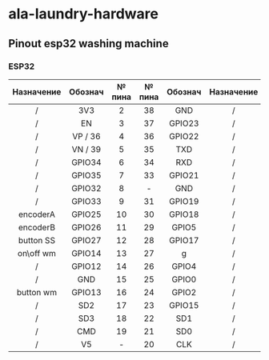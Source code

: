 # ala-laundry-hardware
## Pinout esp32 washing machine
### ESP32
**Назначение**|**Обознач**|**№ пина**|**№ пина**|**Обознач**|**Назначение**
:-----:|:-----:|:-----:|:-----:|:-----:|:-----:
/|3V3|2|38|GND|/
/|EN|3|37|GPIO23|/
/|VP / 36|4|36|GPIO22|/
/|VN / 39|5|35|TXD|/
/|GPIO34|6|34|RXD|/
/|GPIO35|7|33|GPIO21|/
/|GPIO32|8|-|GND|/
/|GPIO33|9|31|GPIO19|/
encoderA|GPIO25|10|30|GPIO18|/
encoderB|GPIO26|11|29|GPIO5|/
button SS|GPIO27|12|28|GPIO17|/
on\off wm|GPIO14|13|27|g|/
/|GPIO12|14|26|GPIO4|/
/|GND|15|25|GPIO0|/
button wm|GPIO13|16|24|GPIO2|/
/|SD2|17|23|GPIO15|/
/|SD3|18|22|SD1|/
/|CMD|19|21|SD0|/
/|V5|-|20|CLK|/
